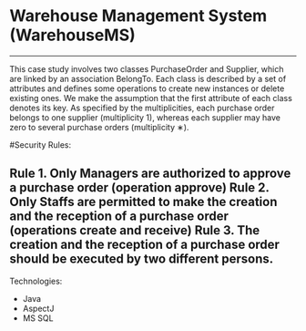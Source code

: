 # Warehouse Management System (WarehouseMS)
---
This case study involves two classes PurchaseOrder and Supplier, which are linked by an association BelongTo. Each class is described by a set of attributes and defines some operations to create new instances or delete existing ones. We make the assumption that the first attribute of each class denotes its key. As specified by the multiplicities, each purchase order belongs to one supplier (multiplicity 1), whereas each supplier may have zero to several purchase orders (multiplicity ∗).

#Security Rules:

Rule 1. Only Managers are authorized to approve a purchase order (operation approve)
Rule 2. Only Staffs are permitted to make the creation and the reception of a purchase order (operations create and receive)
Rule 3. The creation and the reception of a purchase order should be executed by two different persons.
---
Technologies:
- Java
- AspectJ
- MS SQL
